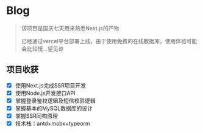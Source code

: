 # Blog
> 该项目是国庆七天用来熟悉Next.js的产物
>
> 已经通过vercel平台部署上线，由于使用免费的在线数据库，使用体验可能会比较慢...望见谅

## 项目收获

- [x] 使用Next.js完成SSR项目开发
- [x] 使用Node.js开发接口API
- [x] 掌握登录鉴权逻辑及短信校验逻辑
- [x] 掌握基本的MySQL数据库的设计
- [x] 掌握SSR同构原理
- [x] 技术栈：antd+mobx+typeorm
